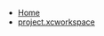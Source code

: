 <!-- docs/_sidebar.md -->
- [Home](/)
- [project.xcworkspace](devassistDocs/docs/Tutorials/FirebaseCloudStorageInSwiftUI/FirebaseCloudStorageInSwiftUI.xcodeproj/project.xcworkspace/)